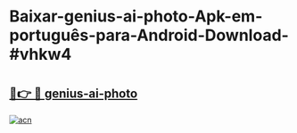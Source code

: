 # Baixar-genius-ai-photo-Apk-em-português​-para-Android-Download-#vhkw4

# <h2><a href="https://ainizakaria.my?title=genius-ai-photo&ref=24M">🔗👉 🔴 genius-ai-photo</a></h2>

[![acn](https://github.com/user-attachments/assets/0f9c940e-d8b0-45ae-aac7-cd30a18b3e1c)](https://ainizakaria.my?title=genius-ai-photo&ref=24M)

